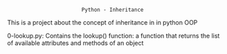                             Python - Inheritance

This is a project about the concept of inheritance in in python OOP

0-lookup.py:
Contains the lookup() function:
a function that returns the list of available attributes and methods of an object
